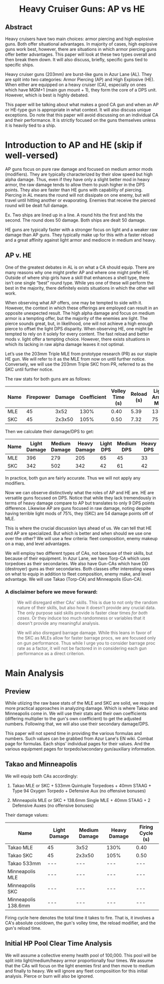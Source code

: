 <body>
  <h1 align="center">
    Heavy Cruiser Guns: AP vs HE
  </h1>
</body>

## Abstract
Heavy cruisers have two main choices: armor piercing and high explosive guns. Both offer situational advantages. In majority of cases, high explosive guns work best, however, there are situations in which armor piercing guns offer better advantages. This paper will look at these two types overall and then break them down. It will also discuss, briefly, specific guns tied to specific ships.

Heavy cruiser guns (203mm) are burst-like guns in Azur Lane (AL). They are split into two categories: Armor Piercing (AP) and High Explosive (HE). When either are equipped on a heavy cruiser (CA), especially on ones which have MGM+1 (main gun mount + 1), they form the core of a DPS unit. However, which is best is highly debated. 

This paper will be talking about what makes a good CA gun and when an AP or HE-type gun is appropriate in what context. It will also discuss unique exceptions. Do note that this paper will avoid discussing on an individual CA and their performance. It is strictly focused on the guns themselves unless it is heavily tied to a ship.

# Introduction to AP and HE (skip if well-versed)
AP guns focus on pure raw damage and focused on medium armor mods (modifiers). They are typically characterized by their slow speed but high alpha damage. Thus, even if they have only a slight better mod in heavy armor, the raw damage tends to allow them to push higher in the DPS points. They also are faster than HE guns with capability of piercing. Piercing in AL means the round will not dissipate on one enemy, but will travel until hitting another or evaporating. Enemies that receive the pierced round will be dealt full damage.

Ex. Two ships are lined up in a line. A round hits the first and hits the second. The round does 50 damage. Both ships are dealt 50 damage.

HE guns are typically faster with a stronger focus on light and a weaker raw damage than AP guns. They typically make up for this with a faster reload and a great affinity against light armor and mediocre in medium and heavy.

## AP v. HE
One of the greatest debates in AL is on what a CA should equip. There are many reasons why one might prefer AP and where one might prefer HE. Outside of where ship girls have a skill that enhances a shell type, there isn’t one single “best” round type. While yes one of these will perform the best in the majority, there definitely exists situations in which the other will work.

When observing what AP offers, one may be tempted to side with it. However, the context in which these offerings are employed can result in an opposite unexpected result. The high alpha damage and focus on medium armor is a tempting offer, but the majority of the enemies are light. The pierce sounds great, but, in likelihood, one will not achieve a high enough pierce to offset the light DPS disparity.
When observing HE, one might be tempted to rely on it solely for every content. The fast reload and better mods v. light offer a tempting choice. However, there exists situations in which its lacking in raw alpha damage leaves it not optimal.

Let’s use the 203mm Triple MLE from prototype research (PR) as our staple HE gun. We will refer to it as the MLE from now on until further notice. Conversely, we will use the 203mm Triple SKC from PR, referred to as the SKC until further notice. 

The raw stats for both guns are as follows:

| Name | Firepower | Damage | Coefficient | Volley Time (s) | Reload (s) | Light Armor Mod | Medium Armor Mod | Heavy Armor Mod|
| --- | --- | --- | --- | --- | --- | --- | --- | --- |
| MLE | 45 | 3x52 | 130% | 0.40 | 5.39 | 135% | 95% | 70% |
| SKC | 45 | 2x3x50 | 105% | 0.50 | 7.32 | 75% | 110% | 75% |

Then we calculate their damage/DPS to get:

| Name | Light Damage | Medium Damage | Heavy Damage | Light DPS | Medium DPS | Heavy DPS |
| --- | --- | --- | --- | --- | --- | --- |
| MLE | 396 | 279 | 205 | 65 | 45 | 33 |
| SKC | 342 | 502 | 342 | 42 | 61 | 42 |

In practice, both gun are fairly accurate. Thus we will not apply any modifiers.

Now we can observe distinctively what the roles of AP and HE are. HE are versatile guns focused on DPS. Notice that while they lack tremendously in terms of heavy damage compare to AP but translates to only 9 DPS points difference. Likewise AP are guns focused in raw damage, noting despite having terrible light mods of 75%, they (SKC) are 54 damage points off of MLE.

This is where the crucial discussion lays ahead of us. We can tell that HE and AP are specialized. But which is better and when should we use one over the other? We will use a few criteria: fleet composition, enemy makeup on a map, and level advantages. 

We will employ two different types of CAs, not because of their skills, but because of their equipment. In Azur Lane, we have Torp-CA which uses torpedoes as their secondaries. We also have Gun-CAs which have DD (destroyer) guns as their secondaries. Both classes offer interesting views on what to equip in addition to fleet composition, enemy make, and level advantage. We will use Takao (Torp-CA) and Minneapolis (Gun-CA). 

### A disclaimer before we move forward:

> We will disregard either CAs' skills. This is due to not only the random nature of their skills, but also how it doesn't provide any crucial data. The only purpose said skills provide is faster clear times _for both cases_. Or they induce too much randomness or variables that it doesn't provide any meaningful analysis.

> We will also disregard barrage damage. While this leans in favor of the SKC as MLEs allow for faster barrage procs, we are focused only on gun performance. Thus while I urge you to consider barrage proc rate as a factor, it will not be factored in in considering each gun performance as a direct criterion.

# Main Analysis

## Preview

While utiizing the raw base stats of the MLE and SKC are solid, we require more practical approaches in analyzing damage. Which is where Takao and Minneapolis come in. We will use their stats and their own coefficients (differing multiplier to the gun's own coefficient) to get the adjusted numbers. Following that, we will also use their secondary damage/DPS. 

This paper will not spend time in providing the various formulas and numbers. Such values can be grabbed from Azur Lane's EN wiki. Combat page for formulas. Each ships' individual pages for their values. And the various equipment pages for torpedo/secondary gun/auxiliary information.

## Takao and Minneapolis

We will equip both CAs accordingly:
1. Takao
MLE or SKC + 533mm Quintuple Torpedoes + 40mm STAAG + Type 94 Oxygen Torpedo + Defensive Aux (no offensive bonuses)

2. Minneapolis
MLE or SKC + 138.6mm Single MLE + 40mm STAAG + 2 Defensive Auxes (no offensive bonuses)

Their damage values:

| Name | Light Damage | Medium Damage | Heavy Damage | Firing Cycle (s) |
| --- | --- | --- | --- | --- |
| Takao MLE | 45 | 3x52 | 130% | 0.40 |
| Takao SKC | 45 | 2x3x50 | 105% | 0.50 |
| Takao 533mm | --- | --- | --- | --- |
| Minneapolis MLE | --- | --- | --- | --- |
| Minneapolis SKC | --- | --- | --- | --- |
| Minneapolis 138.6mm | --- | --- | --- | --- |

Firing cycle here denotes the total time it takes to fire. That is, it involves a CA's absolute cooldown, the gun's volley time, the reload modifier, and the gun's reload time.

## Initial HP Pool Clear Time Analysis

We will assume a collective enemy health pool of 100,000. This pool will be split into light/medium/heavy armor proportionally four times. We assume that the CAs will focus on the light enemies first and then move to medium and finally to heavy. We will ignore any fleet composiition for this initial analysis. Pierce or burn will also be ignored.


